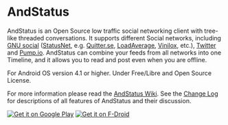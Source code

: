 # AndStatus

AndStatus is an Open Source low traffic social networking client with tree-like threaded conversations.
It supports different Social networks, including
[GNU social](http://gnu.io/social) ([StatusNet](http://status.net/), e.g. [Quitter.se](https://quitter.se/),
[LoadAverage](https://loadaverage.org/), [Vinilox](https://status.vinilox.eu/), etc.),
[Twitter](https://twitter.com) and [Pump.io](http://pump.io).
AndStatus can combine your feeds from all networks into one Timeline,
and it allows you to read and post even when you are offline.

For Android OS version 4.1 or higher.
Under Free/Libre and Open Source License.

For more information please read the [AndStatus Wiki](https://github.com/andstatus/andstatus/wiki).
See the [Change Log](http://andstatus.org/changelog.html) for descriptions of all features of AndStatus and their discussion.

[![Get it on Google Play](/andstatus/andstatusimages/get-it-on-google-play.png)](https://play.google.com/store/apps/details?id=org.andstatus.app)
[![Get it on F-Droid](/andstatus/andstatusimages/get-it-on-fdroid.png)](https://f-droid.org/repository/browse/?fdid=org.andstatus.app)

